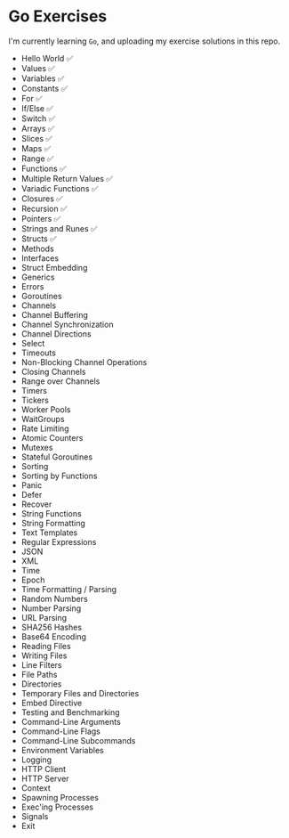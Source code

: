 # Go Exercises

I'm currently learning `Go`, and uploading my exercise solutions in this repo.

- Hello World ✅
- Values ✅
- Variables ✅
- Constants ✅
- For ✅
- If/Else ✅
- Switch ✅
- Arrays ✅
- Slices ✅
- Maps ✅
- Range ✅
- Functions ✅
- Multiple Return Values ✅
- Variadic Functions ✅
- Closures ✅
- Recursion ✅
- Pointers ✅
- Strings and Runes ✅
- Structs ✅
- Methods
- Interfaces
- Struct Embedding
- Generics
- Errors
- Goroutines
- Channels
- Channel Buffering
- Channel Synchronization
- Channel Directions
- Select
- Timeouts
- Non-Blocking Channel Operations
- Closing Channels
- Range over Channels
- Timers
- Tickers
- Worker Pools
- WaitGroups
- Rate Limiting
- Atomic Counters
- Mutexes
- Stateful Goroutines
- Sorting
- Sorting by Functions
- Panic
- Defer
- Recover
- String Functions
- String Formatting
- Text Templates
- Regular Expressions
- JSON
- XML
- Time
- Epoch
- Time Formatting / Parsing
- Random Numbers
- Number Parsing
- URL Parsing
- SHA256 Hashes
- Base64 Encoding
- Reading Files
- Writing Files
- Line Filters
- File Paths
- Directories
- Temporary Files and Directories
- Embed Directive
- Testing and Benchmarking
- Command-Line Arguments
- Command-Line Flags
- Command-Line Subcommands
- Environment Variables
- Logging
- HTTP Client
- HTTP Server
- Context
- Spawning Processes
- Exec'ing Processes
- Signals
- Exit
